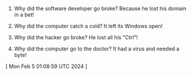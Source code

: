  
1. Why did the software developer go broke? Because he lost his domain in a bet!

2. Why did the computer catch a cold? It left its Windows open!

3. Why did the hacker go broke? He lost all his "Ctrl"!

4. Why did the computer go to the doctor? It had a virus and needed a byte!
 
[ 
Mon Feb  5 01:08:59 UTC 2024
 ]
